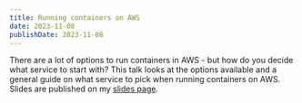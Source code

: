 ```yaml
---
title: Running containers on AWS
date: 2023-11-08
publishDate: 2023-11-08
---
```


There are a lot of options to run containers in AWS - but how do you decide what service to start with? This talk looks at the options available and a general guide on what service to pick when running containers on AWS. Slides are published on my [slides page](https://slides.sathyasays.com/running-containers).
